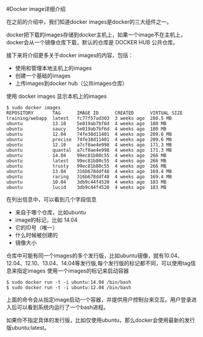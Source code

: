 #Docker image详细介绍

在之前的介绍中，我们知道docker images是docker的三大组件之一。

docker把下载的images存储到docker主机上，如果一个image不在主机上，docker会从一个镜像仓库下载，默认的仓库是 DOCKER HUB 公共仓库。

接下来将介绍更多关于docker images的内容，包括：
* 使用和管理本地主机上的images
* 创建一个基础的images
* 上传images到docker hub（公共images仓库）


使用 docker images 显示本机上的images
```
$ sudo docker images
REPOSITORY       TAG      IMAGE ID      CREATED      VIRTUAL SIZE
training/webapp  latest   fc77f57ad303  3 weeks ago  280.5 MB
ubuntu           13.10    5e019ab7bf6d  4 weeks ago  180 MB
ubuntu           saucy    5e019ab7bf6d  4 weeks ago  180 MB
ubuntu           12.04    74fe38d11401  4 weeks ago  209.6 MB
ubuntu           precise  74fe38d11401  4 weeks ago  209.6 MB
ubuntu           12.10    a7cf8ae4e998  4 weeks ago  171.3 MB
ubuntu           quantal  a7cf8ae4e998  4 weeks ago  171.3 MB
ubuntu           14.04    99ec81b80c55  4 weeks ago  266 MB
ubuntu           latest   99ec81b80c55  4 weeks ago  266 MB
ubuntu           trusty   99ec81b80c55  4 weeks ago  266 MB
ubuntu           13.04    316b678ddf48  4 weeks ago  169.4 MB
ubuntu           raring   316b678ddf48  4 weeks ago  169.4 MB
ubuntu           10.04    3db9c44f4520  4 weeks ago  183 MB
ubuntu           lucid    3db9c44f4520  4 weeks ago  183 MB
```

在列出信息中，可以看到几个字段信息

* 来自于哪个仓库，比如ubuntu
* image的标记，比如 14.04
* 它的ID号（唯一）
* 什么时候被创建的
* 镜像大小

仓库中可能有同一个images的多个发行版，比如ubuntu镜像，就有10.04、12.04、12.10、13.04、14.04等发行版,每个发行版的标记都不同，可以使用tag信息来指定images
使用一个images的标记来启动容器
```
$ sudo docker run -t -i ubuntu:14.04 /bin/bash
$ sudo docker run -t -i ubuntu:12.04 /bin/bash
```
上面的命令会从指定image启动一个容器，并提供用户控制台来交互。用户登录进入后可以看到系统内运行了一个bash进程。

如果你不指定具体的发行版，比如仅使用ubuntu，那么docker会使用最新的发行版ubuntu:latest。
